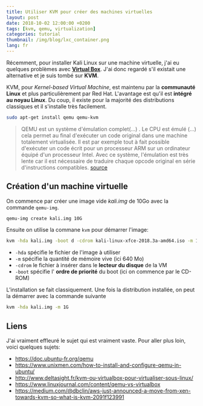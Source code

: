 ```yaml
---
title: Utiliser KVM pour créer des machines virtuelles
layout: post
date: 2018-10-02 12:00:00 +0200
tags: [kvm, qemu, virtualization]
categories: tutorial
thumbnail: /img/blog/lxc_container.png
lang: fr
---
```


Récemment, pour installer Kali Linux sur une machine virtuelle, j'ai eu quelques problèmes avec [**Virtual Box**](https://www.virtualbox.org/). J'ai donc regardé s'il existait une alternative et je suis tombé sur **KVM**.

KVM, pour _Kernel-based Virtual Machine_, est maintenu par la **communauté Linux** et plus particulièrement par Red Hat. L'avantage est qu'il est **intégré au noyau Linux**. Du coup, il existe pour la majorité des distributions classiques et il s'installe très facilement.

```bash
sudo apt-get install qemu qemu-kvm
```

> QEMU est un système d'émulation complet(...) . Le CPU est émulé (...) cela permet au final d'exécuter un code original dans une machine totalement virtualisée. Il est par exemple tout à fait possible d'exécuter un code écrit pour un processeur ARM sur un ordinateur équipé d'un processeur Intel. Avec ce système, l'émulation est très lente car il est nécessaire de traduire chaque opcode original en série d'instructions compatibles. [source](https://www.eslot.fr/etude/difference-entre-qemu-et-kvm)

## Création d'un machine virtuelle

On commence par créer une image vide _kali.img_ de 10Go avec la commande `qemu-img`.

```bash
qemu-img create kali.img 10G
```

Ensuite on utilise la commane `kvm` pour démarrer l'image:

```bash
kvm -hda kali.img -boot d -cdrom kali-linux-xfce-2018.3a-amd64.iso -m 1G
```

- `-hda` spécifie le fichier de l'image à utiliser
- `-m` spécifie la quantité de mémoire vive (ici 640 Mo)
- `-cdrom` le fichier à insérer dans le **lecteur du disque** de la VM
- `-boot` spécifie l' **ordre de priorité** du boot (ici on commence par le CD-ROM)

L’installation se fait classiquement. Une fois la distribution installée, on peut la démarrer avec la commande suivante

```bash
kvm -hda kali.img -m 1G
```

## Liens

J'ai vraiment effleuré le sujet qui est vraiment vaste. Pour aller plus loin, voici quelques sujets:

- <https://doc.ubuntu-fr.org/qemu>
- <https://www.unixmen.com/how-to-install-and-configure-qemu-in-ubuntu/>
- <http://www.deltasight.fr/kvm-ou-virtualbox-pour-virtualiser-sous-linux/>
- <https://www.linuxjournal.com/content/qemu-vs-virtualbox>
- <https://medium.com/@dbclin/aws-just-announced-a-move-from-xen-towards-kvm-so-what-is-kvm-2091f123991>
